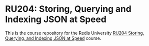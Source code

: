 # RU204: Storing, Querying and Indexing JSON at Speed

This is the course repository for the Redis University [RU204 Storing, Querying, and Indexing JSON at Speed](https://university.redis.com/courses/ru204/) course.
